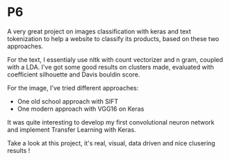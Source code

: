 # P6

A very great project on images classification with keras and text tokenization to help a website to classify its products, based on these two approaches.

For the text, I essentialy use nltk with count vectorizer and n gram, coupled with a LDA. I've got some good results on clusters made, evaluated with coefficient silhouette and Davis bouldin score.

For the image, I've tried different approaches:
- One old school approach with SIFT
- One modern approach with VGG16 on Keras

It was quite interesting to develop my first convolutional neuron network and implement Transfer Learning with Keras. 

Take a look at this project, it's real, visual, data driven and nice clusering results ! 
